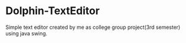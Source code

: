 # Dolphin-TextEditor
Simple text editor created by me as college group project(3rd semester) using java swing.
